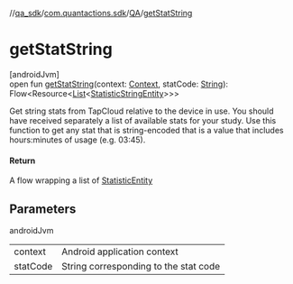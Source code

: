 //[qa_sdk](../../../index.md)/[com.quantactions.sdk](../index.md)/[QA](index.md)/[getStatString](get-stat-string.md)

# getStatString

[androidJvm]\
open fun [getStatString](get-stat-string.md)(context: [Context](https://developer.android.com/reference/kotlin/android/content/Context.html), statCode: [String](https://developer.android.com/reference/kotlin/java/lang/String.html)): Flow<Resource<[List](https://developer.android.com/reference/kotlin/java/util/List.html)<[StatisticStringEntity](../../com.quantactions.sdk.data.entity/-statistic-string-entity/index.md)>>>

Get string stats from TapCloud relative to the device in use. You should have received separately a list of available stats for your study. Use this function to get any stat that is string-encoded that is a value that includes hours:minutes of usage (e.g. 03:45).

#### Return

A flow wrapping a list of [StatisticEntity](../../com.quantactions.sdk.data.entity/-statistic-entity/index.md)

## Parameters

androidJvm

| | |
|---|---|
| context | Android application context |
| statCode | String corresponding to the stat code |
